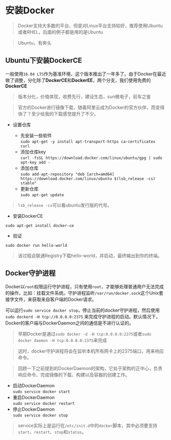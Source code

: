 # 安装Docker

> Docker支持大多数的平台，但是对Linux平台支持较好，推荐使用Ubuntu或者RHEL，后面的例子都是用的是Ubuntu

> Ubuntu，有奔头

## Ubuntu下安装DockerCE

一般使用`16.04 LTS`作为基准环境，这个版本推出了一年多了。由于Docker在最近做了调整，分化除了**DockerCE**和**DockerEE**，两个分支，我们使用免费的**DockerCE**

> 版本分化，价值体现，收费先行，建设生态，sun微电子，前车之鉴

> 官方的Docker进行镜像下载，随着阿里云成为Docker的官方伙伴，而变得快了？至少给我的下载感觉提升了不少。

* 设置仓库

  * 先安装一些软件<br>
`sudo apt-get -y install apt-transport-https ca-certificates curl`
  * 添加仓库key<br>
`curl -fsSL https://download.docker.com/linux/ubuntu/gpg | sudo apt-key add -`
  * 添加仓库<br>
`sudo add-apt-repository "deb [arch=amd64] https://download.docker.com/linux/ubuntu $(lsb_release -cs) stable"`
  * 更新仓库<br>
`sudo apt-get update`

> `lsb_release -cs`可以看ubuntu发行版的代号。

* 安装DockerCE

`sudo apt-get install docker-ce`

* 验证

`sudo docker run hello-world`

> 该过程会联通Registry下载hello-world，并启动，最终输出到你的终端。

## Docker守护进程

Docker以`root`权限运行守护进程，只有使用`root`，才能够处理普通用户无法完成的操作，比如：挂载文件系统。守护进程监听`/var/run/docker.sock`这个Unix套接字文件，来获取来自客户端的Docker请求。

可以运行`sudo service docker stop`，停止当前的docker守护进程，然后使用`sudo dockerd -H tcp://0.0.0.0:2375` 来完成守护进程的启动。默认情况下，Docker的客户端与DockerDaemon之间的通信是不进行认证的。

> 早期Docker是通过`sudo docker -d -H tcp:0.0.0.0:2375`或者`sudo docker daemon -H tcp:0.0.0.0:2375`来完成

> 这时，docker守护进程将会在监听本机所有网卡上的2375端口，用来响应命令。

> 回顾一下之前提到的DockerDaemon的架构，它处于架构的正中心，负责响应命令，完成镜像的下载、构建以及容器的创建工作。

* 启动DockerDaemon<br>
  `sudo service docker start`
* 重启DockerDaemon<br>
  `sudo service docker restart`
* 停止DockerDaemon<br>
  `sudo service docker stop`

> service实际上是运行在`/etc/init.d`中的`docker`脚本，其中必须要支持`start`、`restart`、`stop`和`status`。
